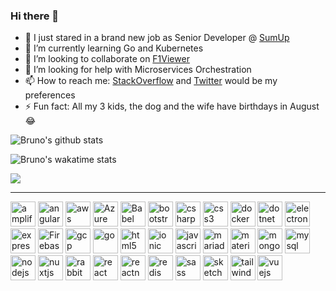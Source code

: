 ### Hi there 👋

<!--
**balexandre/balexandre** is a ✨ _special_ ✨ repository because its `README.md` (this file) appears on your GitHub profile.

Here are some ideas to get you started:

- 🔭 I’m currently working on ...
- 🌱 I’m currently learning ...
- 👯 I’m looking to collaborate on ...
- 🤔 I’m looking for help with ...
- 💬 Ask me about ...
- 📫 How to reach me: ...
- 😄 Pronouns: ...
- ⚡ Fun fact: ...
-->

- 🔭 I just stared in a brand new job as Senior Developer @ [SumUp](https://sumup.com/)
- 🌱 I’m currently learning Go and Kubernetes
- 👯 I’m looking to collaborate on [F1Viewer](https://github.com/SoMuchForSubtlety/f1viewer)
- 🤔 I’m looking for help with Microservices Orchestration
- 📫 How to reach me: [StackOverflow](https://stackoverflow.com/users/28004/balexandre?tab=profile) and [Twitter](https://twitter.com/balexandre) would be my preferences
- ⚡ Fun fact: All my 3 kids, the dog and the wife have birthdays in August 😂


![Bruno's github stats](https://github-readme-stats.vercel.app/api?username=balexandre&show_icons=true)

![Bruno's wakatime stats](https://github-readme-stats.vercel.app/api/wakatime?username=balexandre)

![](https://github-readme-stats.vercel.app/api/top-langs/?username=balexandre&layout=compact)

<hr/>

<p align="left"><img src="https://docs.amplify.aws/assets/logo-dark.svg" title="Amplity" alt="amplify" width="40" height="40"/> <img src="https://devicons.github.io/devicon/devicon.git/icons/angularjs/angularjs-original.svg" title="AngularJS" alt="angularjs" width="40" height="40"/> <img src="https://devicons.github.io/devicon/devicon.git/icons/amazonwebservices/amazonwebservices-original-wordmark.svg" title="AWS" alt="aws" width="40" height="40"/> <img src="https://www.vectorlogo.zone/logos/microsoft_azure/microsoft_azure-icon.svg" title="azure" alt="Azure" width="40" height="40"/> <img src="https://www.vectorlogo.zone/logos/babeljs/babeljs-icon.svg" title="babel" alt="Babel" width="40" height="40"/> <img src="https://devicons.github.io/devicon/devicon.git/icons/bootstrap/bootstrap-plain.svg" title="Bootstrap" alt="bootstrap" width="40" height="40"/> <img src="https://devicons.github.io/devicon/devicon.git/icons/csharp/csharp-original.svg" title="C#" alt="csharp" width="40" height="40"/> <img src="https://devicons.github.io/devicon/devicon.git/icons/css3/css3-original-wordmark.svg" title="CSS" alt="css3" width="40" height="40"/> <img src="https://devicons.github.io/devicon/devicon.git/icons/docker/docker-original-wordmark.svg" title="Docker" alt="docker" width="40" height="40"/> <img src="https://devicons.github.io/devicon/devicon.git/icons/dot-net/dot-net-original-wordmark.svg" title=".NET" alt="dotnet" width="40" height="40"/> <img src="https://devicons.github.io/devicon/devicon.git/icons/electron/electron-original.svg" title="Electron" alt="electron" width="40" height="40"/> <img src="https://devicons.github.io/devicon/devicon.git/icons/express/express-original-wordmark.svg" title="ExpressJS" alt="express" width="40" height="40"/> <img src="https://www.vectorlogo.zone/logos/firebase/firebase-icon.svg" title="firebase" alt="Firebase" width="40" height="40"/> <img src="https://www.vectorlogo.zone/logos/google_cloud/google_cloud-icon.svg" title="Google Cloud Provider" alt="gcp" width="40" height="40"/> <img src="https://devicons.github.io/devicon/devicon.git/icons/go/go-original.svg" title="Golang" alt="go" width="40" height="40"/> <img src="https://devicons.github.io/devicon/devicon.git/icons/html5/html5-original-wordmark.svg" title="HTML5" alt="html5" width="40" height="40"/> <img src="https://upload.wikimedia.org/wikipedia/commons/d/d1/Ionic_Logo.svg" alt="ionic" title="Ionic" width="40" height="40"/> <img src="https://devicons.github.io/devicon/devicon.git/icons/javascript/javascript-original.svg" title="Javascript" alt="javascript" width="40" height="40"/> <img src="https://www.vectorlogo.zone/logos/mariadb/mariadb-icon.svg" title="MariaDB" alt="mariadb" width="40" height="40"/> <img src="https://raw.githubusercontent.com/prplx/svg-logos/5585531d45d294869c4eaab4d7cf2e9c167710a9/svg/materialize.svg" title="Materialize" alt="materialize" width="40" height="40"/> <img src="https://devicons.github.io/devicon/devicon.git/icons/mongodb/mongodb-original-wordmark.svg" title="MongoDB" alt="mongodb" width="40" height="40"/> <img src="https://devicons.github.io/devicon/devicon.git/icons/mysql/mysql-original-wordmark.svg" title="mySQL" alt="mysql" width="40" height="40"/> <img src="https://devicons.github.io/devicon/devicon.git/icons/nodejs/nodejs-original-wordmark.svg" title="NodeJs" alt="nodejs" width="40" height="40"/> <img src="https://www.vectorlogo.zone/logos/nuxtjs/nuxtjs-icon.svg" title="NuxtJs" alt="nuxtjs" width="40" height="40"/> <img src="https://www.vectorlogo.zone/logos/rabbitmq/rabbitmq-icon.svg" title="RabbitHQ" alt="rabbitMQ" width="40" height="40"/> <img src="https://devicons.github.io/devicon/devicon.git/icons/react/react-original-wordmark.svg" title="React" alt="react" width="40" height="40"/> <img src="https://reactnative.dev/img/header_logo.svg" alt="reactnative" title="ReactNative" width="40" height="40"/> <img src="https://devicons.github.io/devicon/devicon.git/icons/redis/redis-original-wordmark.svg" title="Redis" alt="redis" width="40" height="40"/> <img src="https://devicons.github.io/devicon/devicon.git/icons/sass/sass-original.svg" title="Sass" alt="sass" width="40" height="40"/> <img src="https://www.vectorlogo.zone/logos/sketchapp/sketchapp-icon.svg" alt="sketch" title="Sketch" width="40" height="40"/> <img src="https://www.vectorlogo.zone/logos/tailwindcss/tailwindcss-icon.svg" alt="tailwind" title="Tailwind" width="40" height="40"/> <img src="https://devicons.github.io/devicon/devicon.git/icons/vuejs/vuejs-original-wordmark.svg" title="VueJs" alt="vuejs" width="40" height="40"/></p>
